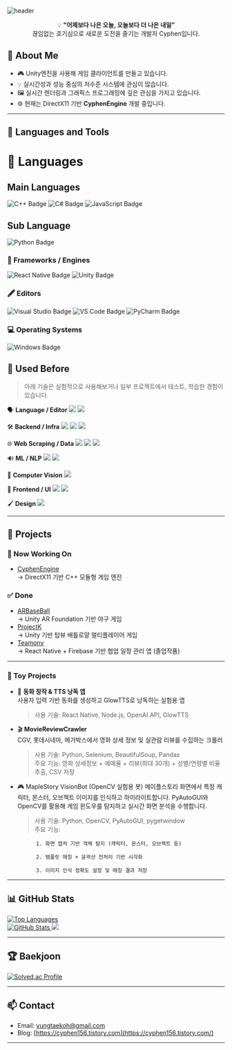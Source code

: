 ![header](https://capsule-render.vercel.app/api?type=waving&color=timeGradient&text=Cyphen&animation=twinkling&fontSize=35&fontAlignY=40&fontAlign=80&height=200)

<p align="center">
💡 <strong>"어제보다 나은 오늘, 오늘보다 더 나은 내일”</strong><br/>
끊임없는 호기심으로 새로운 도전을 즐기는 개발자 Cyphen입니다.
</p>

## 🧠 About Me

- 🎮 Unity엔진을 사용해 게임 클라이언트를 만들고 있습니다.
- 💡 실시간성과 성능 중심의 저수준 시스템에 관심이 많습니다.
- 🖼 실시간 렌더링과 그래픽스 프로그래밍에 깊은 관심을 가지고 있습니다. 
- ⚙️ 현재는 DirectX11 기반 <strong>CyphenEngine</strong> 개발 중입니다.

---

## 🧰 Languages and Tools

# 🔧 Languages
## Main Languages
![C++ Badge](https://img.shields.io/badge/-C++-00599C?style=for-the-badge&logo=C%2B%2B&logoColor=white)
![C# Badge](https://img.shields.io/badge/-C%23-239120?style=for-the-badge&logo=.NET&logoColor=white)
![JavaScript Badge](https://img.shields.io/badge/-JavaScript-F7DF1E?style=for-the-badge&logo=JavaScript&logoColor=black)

## Sub Language
![Python Badge](https://img.shields.io/badge/-Python-3776AB?style=for-the-badge&logo=Python&logoColor=white)

### 🧱 Frameworks / Engines
![React Native Badge](https://img.shields.io/badge/-React_Native-20232A?style=for-the-badge&logo=react&logoColor=61DAFB)
![Unity Badge](https://img.shields.io/badge/-Unity_Engine-000000?style=for-the-badge&logo=Unity&logoColor=white)

### 🖋 Editors
![Visual Studio Badge](https://img.shields.io/badge/-Visual_Studio-5C2D91?style=for-the-badge&logo=Visual+Studio&logoColor=white)
![VS Code Badge](https://img.shields.io/badge/-VS_Code-007ACC?style=for-the-badge&logo=Visual+Studio+Code&logoColor=white)
![PyCharm Badge](https://img.shields.io/badge/-PyCharm-000000?style=for-the-badge&logo=PyCharm&logoColor=white)

### 💻 Operating Systems
![Windows Badge](https://img.shields.io/badge/-Windows-0078D6?style=for-the-badge&logo=Windows&logoColor=white)

## 🧪 Used Before

> 아래 기술은 실험적으로 사용해보거나 일부 프로젝트에서 테스트, 학습한 경험이 있습니다.

🗣️ **Language / Editor**
<img src="https://img.shields.io/badge/Java-007396?style=flat-square&logo=openjdk&logoColor=white" /> <img src="https://img.shields.io/badge/Android_Studio-3DDC84?style=flat-square&logo=androidstudio&logoColor=white" />

🛠 **Backend / Infra**
<img src="https://img.shields.io/badge/Firebase-FFCA28?style=flat-square&logo=firebase&logoColor=black" /> <img src="https://img.shields.io/badge/Node.js-339933?style=flat-square&logo=nodedotjs&logoColor=white" /> <img src="https://img.shields.io/badge/Win32_API-0078D6?style=flat-square&logo=windows&logoColor=white" />

🌐 **Web Scraping / Data**
<img src="https://img.shields.io/badge/Selenium-43B02A?style=flat-square&logo=selenium&logoColor=white" /> <img src="https://img.shields.io/badge/BeautifulSoup-000000?style=flat-square&logo=python&logoColor=white" /> <img src="https://img.shields.io/badge/Pandas-150458?style=flat-square&logo=pandas&logoColor=white" />

🔊 **ML / NLP**
<img src="https://img.shields.io/badge/OpenAI_API-412991?style=flat-square&logo=openai&logoColor=white" /> <img src="https://img.shields.io/badge/GlowTTS-444444?style=flat-square&logo=tts&logoColor=white" />

🧠 **Computer Vision**
<img src="https://img.shields.io/badge/OpenCV-5C3EE8?style=flat-square&logo=opencv&logoColor=white" />

🎨 **Frontend / UI**
<img src="https://img.shields.io/badge/Vue.js-4FC08D?style=flat-square&logo=vue.js&logoColor=white" /> <img src="https://img.shields.io/badge/MAUI-512BD4?style=flat-square&logo=dotnet&logoColor=white" />

🖌️ **Design**
<img src="https://img.shields.io/badge/Figma-F24E1E?style=flat-square&logo=figma&logoColor=white" />

---

## 🚀 Projects

### 🔨 Now Working On
- [CyphenEngine](https://github.com/yourID/CyphenEngine)  
  → DirectX11 기반 C++ 모듈형 게임 엔진

### ✅ Done
- [ARBaseBall](https://github.com/yourID/ARBaseBall)  
  → Unity AR Foundation 기반 야구 게임
- [ProjectK](https://github.com/Unity-Bootcamp-12/ProjectK)  
  → Unity 기반 탑뷰 배틀로얄 멀티플레이어 게임
- [Teamony](https://github.com/cyphen156/GraduationProject)  
  → React Native + Firebase 기반 협업 일정 관리 앱 (졸업작품)
  
---

### 🧸 Toy Projects
- 🤖 **동화 창작 & TTS 낭독 앱**  
  사용자 입력 기반 동화를 생성하고 GlowTTS로 낭독하는 실험용 앱  
  > 사용 기술: React Native, Node.js, OpenAI API, GlowTTS

- 🎬 **MovieReviewCrawler**  
  CGV, 롯데시네마, 메가박스에서 영화 상세 정보 및 실관람 리뷰를 수집하는 크롤러  
  > 사용 기술: Python, Selenium, BeautifulSoup, Pandas  
  > 주요 기능: 영화 상세정보 + 예매율 + 리뷰(최대 30개) + 성별/연령별 비율 추출, CSV 저장
  
- 🎮 MapleStory VisionBot (OpenCV 실험용 봇)
  메이플스토리 화면에서 특정 캐릭터, 몬스터, 오브젝트 이미지를 인식하고 하이라이트합니다.
  PyAutoGUI와 OpenCV를 활용해 게임 윈도우를 탐지하고 실시간 화면 분석을 수행합니다.
  > 사용 기술: Python, OpenCV, PyAutoGUI, pygetwindow    
  > 주요 기능: 
  
            1. 화면 캡처 기반 객체 탐지 (캐릭터, 몬스터, 오브젝트 등)
            
            2. 템플릿 매칭 + 윤곽선 전처리 기반 시각화
            
            3. 이미지 인식 정확도 설정 및 매칭 결과 저장
---


## 📊 GitHub Stats

<p>
  <a href="https://github.com/cyphen156/github-readme-stats">
    <img src="https://github-readme-stats.vercel.app/api/top-langs/?username=cyphen156&layout=compact&theme=dark&hide_border=true&bg_color=000000&text_color=00FF00" alt="Top Languages" />
  </a>
  <br />
  <a href="https://github.com/cyphen156/github-readme-stats">
    <img src="https://github-readme-stats.vercel.app/api?username=cyphen156&show_icons=true&count_private=true&theme=dark&hide_border=true&bg_color=000000&text_color=00FF00" alt="GitHub Stats" />
  </a>
  <img src="https://github-readme-streak-stats.herokuapp.com?user=cyphen156&theme=tokyonight" />
</p>

---

## 🏆 Baekjoon

[![Solved.ac Profile](http://mazassumnida.wtf/api/v2/generate_badge?boj=dbdxor1234)](https://solved.ac/dbdxor1234)

---

## 📫 Contact

- Email: yungtaekoh@gmail.com  
- Blog: [https://cyphen156.tistory.com](https://cyphen156.tistory.com/)

---
